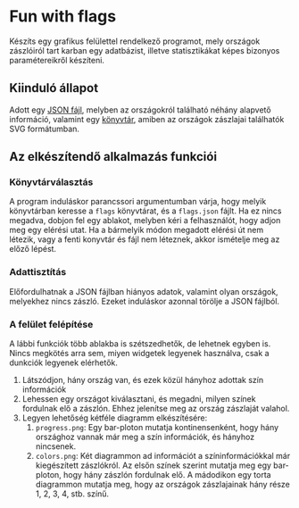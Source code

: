# Fun with flags

Készíts egy grafikus felülettel rendelkező programot, mely országok zászlóiról tart karban egy adatbázist, illetve statisztikákat képes bizonyos paramétereikről készíteni. 

## Kiinduló állapot
Adott egy [JSON fájl](flags.json), melyben az országokról található néhány alapvető információ, valamint egy [könyvtár](flags/), amiben az országok zászlajai találhatók SVG formátumban.

## Az elkészítendő alkalmazás funkciói

### Könyvtárválasztás
A program induláskor parancssori argumentumban várja, hogy melyik könyvtárban keresse a `flags` könyvtárat, és a `flags.json` fájlt.
Ha ez nincs megadva, dobjon fel egy ablakot, melyben kéri a felhasználót, hogy adjon meg egy elérési utat.
Ha a bármelyik módon megadott elérési út nem létezik, vagy a fenti konyvtár és fájl nem léteznek, akkor ismételje meg az előző lépést.

### Adattisztítás
Előfordulhatnak a JSON fájlban hiányos adatok, valamint olyan országok, melyekhez nincs zászló. Ezeket induláskor azonnal törölje a JSON fájlból.

### A felület felépítése
A lábbi funkciók több ablakba is szétszedhetők, de lehetnek egyben is. Nincs megkötés arra sem, miyen widgetek legyenek használva, csak a dunkciók legyenek elérhetők.
1. Látszódjon, hány ország van, és ezek közül hányhoz adottak szín információk 
2. Lehessen egy országot kiválasztani, és megadni, milyen színek fordulnak elő a zászlón. Ehhez jelenítse meg az ország zászlaját valahol.
3. Legyen lehetőség kétféle diagramm elkészítésére:
   1. `progress.png`: Egy bar-ploton mutatja kontinensenként, hogy hány országhoz vannak már meg a szín információk, és hányhoz nincsenek.
   2. `colors.png`: Két diagrammon ad információt a színinformációkkal már kiegészített zászlókról. Az elsőn színek szerint mutatja meg egy bar-ploton, hogy hány zászlón fordulnak elő. A mádodikon egy torta diagrammon mutatja meg, hogy az országok zászlajainak hány része 1, 2, 3, 4, stb. színű.
